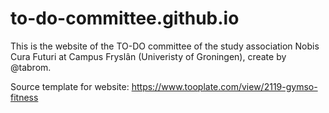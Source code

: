 # to-do-committee.github.io

This is the website of the TO-DO committee of the study association Nobis Cura Futuri at Campus Fryslân (Univeristy of Groningen), create by @tabrom.

Source template for website: https://www.tooplate.com/view/2119-gymso-fitness 
